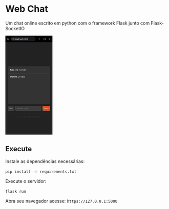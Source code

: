 # Web Chat 
Um chat online escrito em python com o framework Flask junto com Flask-SocketIO

<img src="img/web-chat01.jpg" height="310px">


## Execute
Instale as dependências necessárias:

```pip install -r requirements.txt```

Execute o servidor:

```flask run```

Abra seu navegador acesse:
```https://127.0.0.1:5000```
